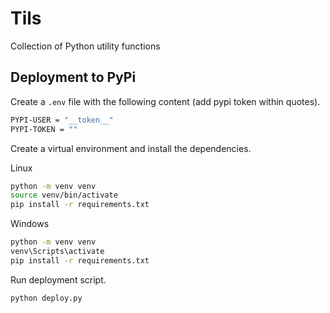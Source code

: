 # Tils

Collection of Python utility functions

## Deployment to PyPi

Create a `.env` file with the following content (add pypi token within quotes).

```bash
PYPI-USER = "__token__"
PYPI-TOKEN = ""
```

Create a virtual environment and install the dependencies.

Linux

```bash
python -m venv venv
source venv/bin/activate
pip install -r requirements.txt
```

Windows

```bash
python -m venv venv
venv\Scripts\activate
pip install -r requirements.txt
```

Run deployment script.

```bash
python deploy.py
```
